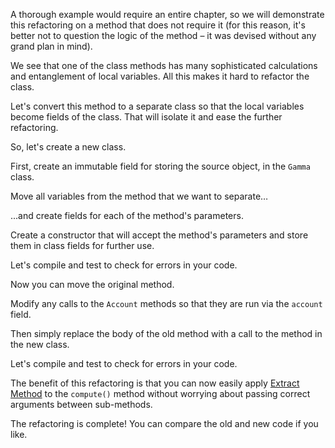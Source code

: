 A thorough example would require an entire chapter, so we will demonstrate this refactoring on a method that does not require it (for this reason, it's better not to question the logic of the method – it was devised without any grand plan in mind).

We see that one of the class methods has many sophisticated calculations and entanglement of local variables. All this makes it hard to refactor the class.

Let's convert this method to a separate class so that the local variables become fields of the class. That will isolate it and ease the further refactoring.

So, let's create a new class.

First, create an immutable field for storing the source object, in the <code>Gamma</code> class.

Move all variables from the method that we want to separate…

...and create fields for each of the method's parameters.

Create a constructor that will accept the method's parameters and store them in class fields for further use.

Let's compile and test to check for errors in your code.

Now you can move the original method.

Modify any calls to the <code>Account</code> methods so that they are run via the <code>account</code> field.

Then simply replace the body of the old method with a call to the method in the new class.

Let's compile and test to check for errors in your code.

The benefit of this refactoring is that you can now easily apply <a href="/extract-method">Extract Method</a> to the <code>compute()</code> method without worrying about passing correct arguments between sub-methods.

The refactoring is complete! You can compare the old and new code if you like.